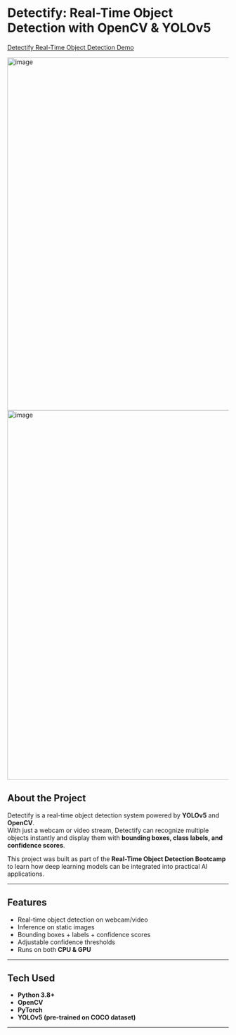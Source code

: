 # Detectify: Real-Time Object Detection with OpenCV & YOLOv5

[Detectify Real-Time Object Detection Demo](https://www.linkedin.com/posts/amjad-a-076262297_artificialintelligence-deeplearning-computervision-activity-7373998202737340416-N6ce?utm_source=share&utm_medium=member_android&rcm=ACoAAEfDO9oBuT2o5tjIu7AbvExEyr8X78arUeg)

<img width="1919" height="802" alt="image" src="https://github.com/user-attachments/assets/d6b6f042-37b3-4365-8c06-b0bbc020de68" />

<img width="1919" height="840" alt="image" src="https://github.com/user-attachments/assets/a3a43fc0-b0fd-4fa0-af2a-4c970456c160" />


## About the Project
Detectify is a real-time object detection system powered by **YOLOv5** and **OpenCV**.  
With just a webcam or video stream, Detectify can recognize multiple objects instantly and display them with **bounding boxes, class labels, and confidence scores**.  

This project was built as part of the **Real-Time Object Detection Bootcamp** to learn how deep learning models can be integrated into practical AI applications.  

---

## Features
- Real-time object detection on webcam/video
- Inference on static images
- Bounding boxes + labels + confidence scores
- Adjustable confidence thresholds
- Runs on both **CPU & GPU**

---

##  Tech Used
- **Python 3.8+**
- **OpenCV**
- **PyTorch**
- **YOLOv5 (pre-trained on COCO dataset)**

---
